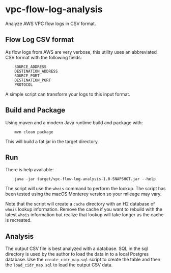 # vpc-flow-log-analysis

Analyze AWS VPC flow logs in CSV format.

## Flow Log CSV format

As flow logs from AWS are very verbose, this utility uses an abbreviated CSV format with the following fields:

```
    SOURCE_ADDRESS
    DESTINATION_ADDRESS
    SOURCE_PORT
    DESTINATION_PORT
    PROTOCOL
```

A simple script can transform your logs to this input format.

## Build and Package

Using maven and a modern Java runtime build and package with:

```
    mvn clean package
```

This will build a fat jar in the target directory.

## Run

There is help available:

```
    java -jar target/vpc-flow-log-analysis-1.0-SNAPSHOT.jar --help
```

The script will use the ```whois``` command to perform the lookup. The script has been tested using the macOS Monterey version so your mileage may vary.

Note that the script will create a ```cache``` directory with an H2 database of ```whois``` lookup information. Remove the cache if you want to rebuild with the latest ```whois``` information but realize that lookup will take longer as the cache is recreated.

## Analysis

The output CSV file is best analyzed with a database. SQL in the sql directory is used by the author to load the data in to a local Postgres database. Use the ```create_cidr_map.sql``` script to create the table and then the ```load_cidr_map.sql``` to load the output CSV data.
